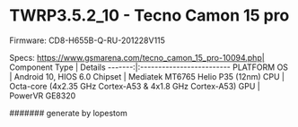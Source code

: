 # TWRP3.5.2_10 - Tecno Camon 15 pro

Firmware: CD8-H655B-Q-RU-201228V115

Specs: https://www.gsmarena.com/tecno_camon_15_pro-10094.php|
Component Type | Details
-------:|:-------------------------
PLATFORM OS	 |  Android 10, HIOS 6.0
Chipset	     |  Mediatek MT6765 Helio P35 (12nm)
CPU	         |  Octa-core (4x2.35 GHz Cortex-A53 & 4x1.8 GHz Cortex-A53)
GPU	         |  PowerVR GE8320


####### generate by lopestom
